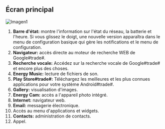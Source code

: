 ## Écran principal

![Imagen1](http://static.energysistem.com/images/manuals/42178/54e232d7082e7.jpg)

1. **Barre d'état:** montre l'information sur l'état du réseau, la batterie et l'heure. Si vous glissez le doigt, une nouvelle version apparaîtra dans le menu de configuration basique qui gère les notifications et le menu de configuration.
2. **Navigateur:** accès directe au moteur de recherche WEB de Google#trade#.
3. **Recherche vocale:** Accédez sur la recherche vocale de Google#trade# et encore plus des choses.
4. **Energy Music:** lecture de fichiers de son.
5. **Play Store#trade#:** Téléchargez les meilleures et les plus connues applications pour votre système Android#trade#.
6. **Gallery:** visualisation d'images.
7. **Energy Cam:** accès a l'appareil photo intégré.
8. **Internet:** navigateur web.
9. **Email:** messagerie électronique.
10. Accès au menu d'applications et widgets.
11. **Contacts:** administration de contacts.
12. Appel.
